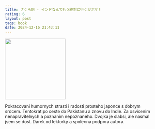 ```yaml
---
title: さくら剛 - インドなんてもう絶対に行くかボケ!
rating: 6
layout: post
tags: book
date: 2024-12-16 21:43:11
---
```

<img width="200" src="https://m.media-amazon.com/images/I/61IAwPz2uCL.jpg" />
<p>
Pokracovani humornych strasti i radosti prosteho japonce s dobrym srdcem. Tentokrat po ceste do Pakistanu a znovu do Indie. Za osvicenim nenapravitelnych a poznanim nepoznaneho. Dvojka je slabsi, ale nasmal jsem se dost. Darek od lektorky a spolecna podpora autora.
</p>
